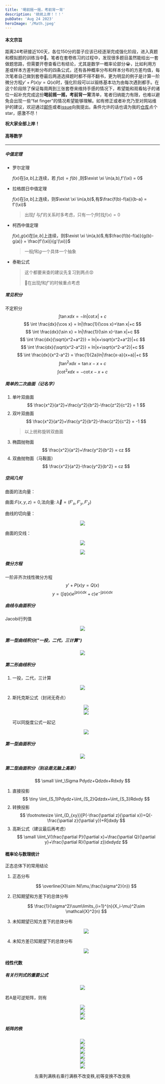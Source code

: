 ```yaml
---
title: '喝前摇一摇，考前背一背'
description: '统统上岸！！！'
pubDate: 'Aug 24 2023'
heroImage: '/Math.jpeg'
---
```


#### 本文宗旨
​       距离24考研接近100天，各位150分的苗子应该已经逐渐完成强化阶段，进入真题和模拟题的训练当中👏。笔者在套卷练习的过程中，发现很多题目虽然能给出一套做题思路，但需要开卷查看已有结论，尤其是数学一概率论部分😭，比如利用方差或样本方差判断分布的四条公式，还有各种概率分布和样本分布的方差均值，每次笔者自己做到套卷最后两道选择题时都不得不翻书，更为明显的例子是计算一阶微分方程$y'+P(x)y=Q(x)$时，强化阶段可以以锻练基本功为由每次遇到都手。在这个阶段除了保证每周两到三张套卷来维持手感的情况下，希望能和观看帖子的诸位一起补充完成这份**喝前摇一摇，考前背一背**清单，笔者归纳能力有限，也难以避免会出现一些“fat finger”的情况希望能够理解。如有修正或者补充乃至对网站维护的建议，欢迎通过[邮件](mailto:ouyangj0815@outlook.com)或者[issue](https://github.com/Joviisaus/Joviisaus.github.io/issues)向我提出。条件允许的话也请为我的[仓库](https://github.com/Joviisaus/Joviisaus.github.io)点个star，感激不尽！

**祝大家全部上岸！**


#### 高等数学

---

##### 中值定理

- 罗尔定理
  
  $f(x)$在$[a,b]$上连续，若 $f(a) = f(b)$ ,则$\exist \xi \in(a,b),f'(\xi) = 0$
  
- 拉格朗日中值定理
  
  $f(x)$在$[a,b]$上连续，则$\exist \xi \in(a,b)$,有$\frac{f(b)-f(a)}{b-a} = f'(\xi)$
  
  >  出现$f$ 与$f'$的关系时多考虑，只有一个$f$时找$f(x) = 0$
- 柯西中值定理
  
  $f(x)$,$g(x)$在$[a,b]$上连续，则$\exist \xi \in(a,b)$,有$\frac{f(b)-f(a)}{g(b)-g(a)} = \frac{f'(\xi)}{g'(\xi)}$
  
  > 一般$f$和$g$一个具体一个抽象
- 泰勒公式
  > 这个都要来查的建议先复习到两点😡
  >
  > 🌟在出现$f$和$f''$的时候重点考虑

##### 常见积分
不定积分
$$
 \int \tan x dx = -ln|\cot x|+c 
$$
$$
 \int \frac{dx}{\cos x} = ln|\frac{1}{\cos x}+\tan x|+c
$$
$$
 \int \frac{dx}{\sin x} = ln|\frac{1}{\sin x}-\tan x|+c
$$
$$
 \int \frac{dx}{\sqrt{x^2+a^2}} = ln|x+\sqrt{x^2+a^2}|+c
$$
$$
 \int \frac{dx}{\sqrt{x^2-a^2}} = ln|x+\sqrt{x^2-a^2}|+c
$$
$$
 \int \frac{dx}{x^2-a^2} = \frac{1}{2a}ln|\frac{x-a}{x+a}|+c
$$
$$
 \int \tan^2 x dx = \tan x -x+c
$$
$$
 \int \cot^2 x dx = -\cot x-x +c
$$

##### 简单的二次曲面（记名字）
1. 单叶双曲面
   $$
   \frac{x^2}{a^2}+\frac{y^2}{b^2}-\frac{z^2}{c^2} = 1
   $$
2. 双叶双曲面
   $$
   \frac{x^2}{a^2}+\frac{y^2}{b^2}-\frac{z^2}{c^2} = -1
   $$
   > 以上统称旋转双曲面
3. 椭圆抛物面
   $$
   \frac{x^2}{a^2}+\frac{y^2}{b^2} = cz
   $$
4. 双曲抛物面（马鞍面）
   $$
   \frac{x^2}{a^2}-\frac{y^2}{b^2} = cz
   $$

##### 空间几何
 曲面的法向量：

曲面:$F(x,y,z) = 0$,法向量: $\vec{\lambda} = (F'_x,F'_y,F'_z)$

 曲线的切向量：

 <div align=center>

<img src="http://chart.googleapis.com/chart?cht=tx&chl=\Large F\left\{
\begin{array}
      x= \phi(t) \\
      y = \Phi(t) \\
      z = \omega(t)\\
    \end{array}
    \right.
    \\ \vec{\tau} = (\phi'(t),\Phi'(t),\omega'(t))" style="border:none;">
</div>


曲面的交线：

<div align=center>
<img src="http://chart.googleapis.com/chart?cht=tx&chl= 
\left\{
\begin{array}
      F(x,y,z) = 0\\
      G(x,y,z) = 0
    \end{array}
    \right.
" style="border:none;">

<img class = "svg" src="https://latex.codecogs.com/svg.image?{
   \vec{\tau} = ( \left|\begin{matrix}
    F'_y & F'_z \\
    G'_y & G'_z \\
    \end{matrix}\right|
    ,
    \left|\begin{matrix}
    F'_z & F'_x \\
    G'_z & G'_x \\
    \end{matrix}\right|,
    \left|\begin{matrix}
    F'_x & F'_y \\
    G'_x & G'_y \\
    \end{matrix}\right|)
}">
</div>

##### 微分方程
一阶非齐次线性微分方程
$$y'+P(x)y=Q(x)$$
$$
y = (
  \int q(x)e^{\int p(x) dx}+c
)e^{-\int p(x) dx}
$$

##### 曲线与曲面积分

Jacobi行列值

<div align=center>
<img class ="svg" src="https://latex.codecogs.com/svg.image?{
udvdw = \left|\begin{matrix}
\frac{\partial u}{\partial x} & \frac{\partial u}{\partial y} & \frac{\partial u}{\partial z}\\
\frac{\partial v}{\partial x} & \frac{\partial v}{\partial y} & \frac{\partial v}{\partial z}\\
\frac{\partial w}{\partial x} & \frac{\partial w}{\partial y} & \frac{\partial w}{\partial z}\\
\end{matrix}\right|
dxdydz
}">
</div>



##### 第一型曲线积分("一投，二代，三计算")

<div align=center>
<img class ="svg" src="https://latex.codecogs.com/svg.image?{
  \left\{
  \begin{matrix}
  ds = \sqrt{1+(y'_x)^2}dx \\
  ds = \sqrt{(x'_t)^2+(y'_t)^2}dt \\
  ds = \sqrt{[r(\theta)]^2+[r'(\theta)]^2}d\theta
  \end{matrix}
  \right.
}">
</div>


##### 第二形曲线积分
1. 一投，二代，三计算
<div align=center>
<img class ="svg" src="https://latex.codecogs.com/svg.image?{
    \oint_\Gamma P dx + Q dy +R dz 
     = \int_\Gamma [p(x'_t)+ Q(y'_t)+ R(z'_t)]dt
}">
</div>


2. 斯托克斯公式（封闭无奇点）

   <div align=center>
   <img class ="svg" src="https://latex.codecogs.com/svg.image?{
    \oint_\Gamma P dx + Q dy +R dz 
    }">
    </div>
   <div align=center>
   <img class ="svg" src="https://latex.codecogs.com/svg.image?{
     = \iint_S(\frac{\partial R}{\partial y}-\frac{\partial Q}{\partial z})dydz+(\frac{\partial P}{\partial Z}-\frac{\partial R}{\partial x})dzdx+(\frac{\partial Q}{\partial x}-\frac{\partial R}{\partial y})dxdy
    }">
    </div>
   
   
   
   <!-- $$
   \scriptsize \oint_\Gamma P dx + Q dy +R dz \\
    \scriptsize = \iint_S(\frac{\partial R}{\partial y}-\frac{\partial Q}{\partial z})dydz\\+(\frac{\partial P}{\partial Z}-\frac{\partial R}{\partial x})dzdx\\+(\frac{\partial Q}{\partial x}-\frac{\partial R}{\partial y})dxdy
   $$ -->
   
   可以同旋度公式一起记
   
   <div align=center>
   <img class ="svg" src="https://latex.codecogs.com/svg.image?{
   rot = \left|\begin{matrix}
    i & j & k \\
    \frac{\partial}{\partial x} & \frac{\partial}{\partial y} & \frac{\partial}{\partial z} \\
    P & Q & R \\
    \end{matrix}\right|
    }">
    </div>

##### 第一型曲面积分
<div align=center>
<img class ="svg" src="https://latex.codecogs.com/svg.image?{
  \small \iint_\Sigma f(x,y,z) dS \\
  \scriptscriptstyle = \iint_{D_{xy}} f(x,y,z(x,y))\sqrt{1+(z'_x)^2+(z'_y)^2}dxdy
}">
</div>



##### 第二型曲面积分（别总是无脑上高斯）
$$
\small \iint_\Sigma Pdydz+Qdzdx+Rdxdy
$$

1. 直接投影
   $$
   \tiny \iint_{S_1}Pdydz+\iint_{S_2}Qdzdx+\iint_{S_3}Rdxdy
   $$
2. 转换投影
   $$
   \footnotesize \iint_{D_{xy}}[P(-\frac{\partial z}{\partial x})+Q(-\frac{\partial z}{\partial y})+R]dxdy
   $$
3. 高斯公式（建议最后再考虑）
   $$
   \small \iiint_V(\frac{\partial P}{\partial x}+\frac{\partial Q}{\partial y}+\frac{\partial R}{\partial z})dxdydz
   $$

#### 概率论与数理统计

正态总体下的常用结论
1. 正态分布
   
    $$
    \overline{X}\sim N(\mu,\frac{\sigma^2}{n})
    $$

2. 已知期望和方差下的总体分布
   
    $$
    \frac{1}{\sigma^2}\sum\limits_{i=1}^{n}(X_i-\mu)^2\sim \mathcal{X}^2(n)
    $$
3. 未知期望已知方差下的总体分布
   <div align=center>
     <img class ="svg" src="https://latex.codecogs.com/svg.image?{
        \footnotesize \frac{(n-1)S^2}{\sigma^2}=\sum\limits_{i=1}^{n}(\frac{x_i-x}{\sigma})^2\sim \mathcal{X}^2(n-1)
    }">
    </div>
4. 未知方差已知期望下的总体分布
   <div align=center>
     <img class ="svg" src="https://latex.codecogs.com/svg.image?{
        \footnotesize \frac{\sqrt{n}(\overline{X}-\mu)}{S}\sim t(n-1)
        \frac{n(\overline{X}-\mu)^2}{S^2}\sim F(1,n-1)
    }">
    </div>

#### 线性代数

##### 有关行列式的重要公式

<div align=center>
  <img class ="svg" src="https://latex.codecogs.com/svg.image?{
     \footnotesize \left|kA \right| = k^n \left|A \right|
 }">  
 </div>

若A是可逆矩阵，则有

 <div align=center>
  <img class ="svg" src="https://latex.codecogs.com/svg.image?{
     \footnotesize \left|A^{-1} \right| = \frac{\left|A \right|}{\left|A \right|}
 }"> 
   </div>

<div align=center>
  <img class ="svg" src="https://latex.codecogs.com/svg.image?{
     \footnotesize \left|A \cdot B \right| =  \left|A \right| \left|B \right|
 }">  
 </div>

<div align=center>
  <img class ="svg" src="https://latex.codecogs.com/svg.image?{
     \footnotesize A \cdot A^* = A^* \cdot A =  \left|A \right| \cdot E
 }">  
 </div>


##### 矩阵的秩

 <div align=center>
  <img class ="svg" src="https://latex.codecogs.com/svg.image?{
     \footnotesize r(A^T) = r(A)
}">
   </div>

 <div align=center>
  <img class ="svg" src="https://latex.codecogs.com/svg.image?{
     \footnotesize r(A_{m \times n}) \leq \min{m,n}
}">
   </div>

 <div align=center>
  <img class ="svg" src="https://latex.codecogs.com/svg.image?{
     \footnotesize r(A) = 0 \Leftrightarrow A = 0
}">
   </div>

 <div align=center>
  <img class ="svg" src="https://latex.codecogs.com/svg.image?{
     \footnotesize r(kA) = A (k \neq 0)
}">
   </div>

 <div align=center>
  <img class ="svg" src="https://latex.codecogs.com/svg.image?{
     \footnotesize r(A+B) \leq r(A)+r(B)
}">
   </div>

<div align=center>
  <img class ="svg" src="https://latex.codecogs.com/svg.image?{
     \footnotesize  A_{m \times n},B_{n \times s}, AB = 0\Longrightarrow r(A)+r(B)\leq n
}">
   </div>

<div align = center>
  <p>左乘列满秩右乘行满秩不改变秩,初等变换不改变秩</p>
</div>


